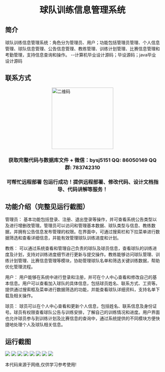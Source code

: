 <p><h1 align="center">球队训练信息管理系统</h1></p>

## 简介
球队训练信息管理系统：角色分为管理员、用户；功能包括管理员管理、个人信息管理、球队信息管理、公告信息管理、教练管理、训练计划管理、比赛信息管理和考勤管理，支持信息查询和操作。    --计算机毕业设计源码；毕设源码；java毕业设计源码


## 联系方式
<img src="https://bs-1329754181.cos.ap-shanghai.myqcloud.com/wx.jpg" alt="二维码" style="display: block; margin: 0 auto;" width="200px">
<p><h3 align="center">获取完整代码与数据库文件 + 微信：bysj5151 QQ: 86050149 QQ群: 783742310</h3></p>
<p><h3 align="center">可帮忙远程部署 包运行成功！提供远程部署、修改代码、设计文档指导、代码讲解等服务！</h3></p>

## 功能介绍（完整见运行截图）
管理员： 基本功能包括登录、注册、退出登录等操作，并可查看系统公告类型以及进行增删改管理。管理员可以访问和管理基本数据、球队类型与信息、教练数据，并拥有公告信息发布管理的权限。在界面中，可通过搜索栏和下拉菜单进行数据筛选和查看详细信息，并能有效管理球队训练进度和计划。

教练： 可以通过系统查看和管理自己负责的球队及球员信息，查看球队的训练进度及计划，支持对训练进度细节进行更新与提交操作。教练能够访问球队管理、训练计划管理、比赛信息管理等模块，协助管理球队名单和筛选关键训练数据，帮助优化管理流程。

用户： 用户能够在系统中进行登录和注册，并可在个人中心查看和修改自己的基本信息。用户可以查看加入球队的具体信息，包括球员姓名、联系方式、工资等。提供通过搜索框及菜单进行数据筛选的功能，并能查看球队详细资料，支持名单下载及相关操作。

球员： 球员可以在个人中心查看和更新个人信息，包括姓名、联系信息及身份证号。球员有权限查看球队公告与训练安排，了解自己的训练情况和进度。用户界面也允许球员参与到训练计划及比赛信息的查询中，通过系统提供的不同模块方便快捷地处理个人及球队相关信息。


## 运行截图
![](https://bs-1329754181.cos.ap-shanghai.myqcloud.com/spring/TeamTrainingInfoManagementSystem/img/001.jpg)
![](https://bs-1329754181.cos.ap-shanghai.myqcloud.com/spring/TeamTrainingInfoManagementSystem/img/002.jpg)
![](https://bs-1329754181.cos.ap-shanghai.myqcloud.com/spring/TeamTrainingInfoManagementSystem/img/003.jpg)
![](https://bs-1329754181.cos.ap-shanghai.myqcloud.com/spring/TeamTrainingInfoManagementSystem/img/004.jpg)
![](https://bs-1329754181.cos.ap-shanghai.myqcloud.com/spring/TeamTrainingInfoManagementSystem/img/005.jpg)
![](https://bs-1329754181.cos.ap-shanghai.myqcloud.com/spring/TeamTrainingInfoManagementSystem/img/006.jpg)
![](https://bs-1329754181.cos.ap-shanghai.myqcloud.com/spring/TeamTrainingInfoManagementSystem/img/007.jpg)
![](https://bs-1329754181.cos.ap-shanghai.myqcloud.com/spring/TeamTrainingInfoManagementSystem/img/008.jpg)

<p>本代码来源于网络,仅供学习参考使用!</p>
